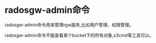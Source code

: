# radosgw-admin命令

radosgw-admin命令用来管理rgw服务,比如用户管理、权限管理。

radosgw-admin命令不能查看某个bucket下的所有对象,s3cmd等工具可以。


